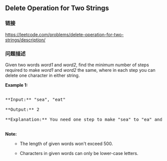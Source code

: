 ## Delete Operation for Two Strings  
### 链接  
https://leetcode.com/problems/delete-operation-for-two-strings/description/  
### 问题描述

Given two words *word1* and *word2*, find the minimum number of steps required to make *word1* and *word2* the same, where in each step you can delete one character in either string.


**Example 1:**<br />
<pre>
**Input:** "sea", "eat"
**Output:** 2
**Explanation:** You need one step to make "sea" to "ea" and another step to make "eat" to "ea".
</pre>


**Note:**<br>
<ol>
- The length of given words won't exceed 500.
- Characters in given words can only be lower-case letters.
</ol>

